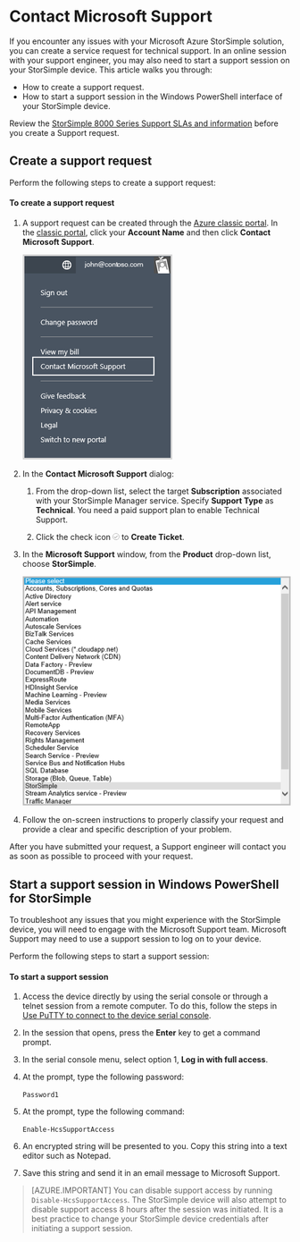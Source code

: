 <properties 
   pageTitle="Contact Microsoft Support | Microsoft Azure"
   description="Learn how to create a support request and start a support session on your StorSimple device."
   services="storsimple"
   documentationCenter=""
   authors="alkohli"
   manager="carolz"
   editor="" />
<tags 
   ms.service="storsimple"
   ms.devlang="na"
   ms.topic="article"
   ms.tgt_pltfrm="na"
   ms.workload="na"
   ms.date="01/14/2016"
   ms.author="alkohli" />

# Contact Microsoft Support

If you encounter any issues with your Microsoft Azure StorSimple solution, you can create a service request for technical support. In an online session with your support engineer, you may also need to start a support session on your StorSimple device. This article walks you through:

- How to create a support request.
- How to start a support session in the Windows PowerShell interface of your StorSimple device.

Review the [StorSimple 8000 Series Support SLAs and information](https://msdn.microsoft.com/library/mt433077.aspx) before you create a Support request.

## Create a support request

Perform the following steps to create a support request:

#### To create a support request

1. A support request can be created through the [Azure classic portal](https://manage.windowsazure.com/). In the [classic portal](https://manage.windowsazure.com/), click your **Account Name** and then click **Contact Microsoft Support**.

	![Contact MS Support via ManagementPortal](./media/storsimple-contact-microsoft-support/IC777286.png)

2. In the **Contact Microsoft Support** dialog:								

	1. From the drop-down list, select the target **Subscription** associated with your StorSimple Manager service. Specify **Support Type** as **Technical**. You need a paid support plan to enable Technical Support.

	2. Click the check icon ![Check icon](./media/storsimple-contact-microsoft-support/IC740895.png) to **Create Ticket**.

3. In the **Microsoft Support** window, from the **Product** drop-down list, choose **StorSimple**.

	![Contact Microsoft Support - Product](./media/storsimple-contact-microsoft-support/IC777288.png)

4. Follow the on-screen instructions to properly classify your request and provide a clear and specific description of your problem.

After you have submitted your request, a Support engineer will contact you as soon as possible to proceed with your request.

## Start a support session in Windows PowerShell for StorSimple

To troubleshoot any issues that you might experience with the StorSimple device, you will need to engage with the Microsoft Support team. Microsoft Support may need to use a support session to log on to your device. 

Perform the following steps to start a support session:

#### To start a support session

1. Access the device directly by using the serial console or through a telnet session from a remote computer. To do this, follow the steps in [Use PuTTY to connect to the device serial console](storsimple-deployment-walkthrough.md#use-putty-to-connect-to-the-device-serial-console).

2. In the session that opens, press the **Enter** key to get a command prompt.

3. In the serial console menu, select option 1, **Log in with full access**.

4. At the prompt, type the following password: 

	`Password1`

5. At the prompt, type the following command:

	`Enable-HcsSupportAccess`

6. An encrypted string will be presented to you. Copy this string into a text editor such as Notepad.

7. Save this string and send it in an email message to Microsoft Support. 

> [AZURE.IMPORTANT] You can disable support access by running `Disable-HcsSupportAccess`. The StorSimple device will also attempt to disable support access 8 hours after the session was initiated. It is a best practice to change your StorSimple device credentials after initiating a support session.
